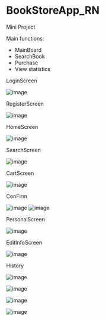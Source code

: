 # BookStoreApp_RN
 Mini Project
 
 Main functions: 
 -  MainBoard
 -  SearchBook
 -  Purchase
 -  View statistics

LoginScreen

![image](https://github.com/KienChiNg/BookStoreApp_RN/assets/106145545/ada7d877-8137-486c-82c8-5e0124780492)

RegisterScreen

![image](https://github.com/KienChiNg/BookStoreApp_RN/assets/106145545/3817f0d5-4d19-4d69-83eb-858182291944)

HomeScreen

![image](https://github.com/KienChiNg/BookStoreApp_RN/assets/106145545/47b4eff5-5070-4323-91ac-465bbd862846)

SearchScreen

![image](https://github.com/KienChiNg/BookStoreApp_RN/assets/106145545/770b8bfd-2aae-4c86-a742-eabf9cb7eea2)

CartScreen

![image](https://github.com/KienChiNg/BookStoreApp_RN/assets/106145545/f2c7345f-e6ca-4283-934e-7251d2234e4a)

ConFirm

![image](https://github.com/KienChiNg/BookStoreApp_RN/assets/106145545/ab37ad65-a043-44a4-82e3-126913bc2688) 
![image](https://github.com/KienChiNg/BookStoreApp_RN/assets/106145545/667600e2-1139-4486-9b38-7014a5174b28)

PersonalScreen

![image](https://github.com/KienChiNg/BookStoreApp_RN/assets/106145545/79654975-0ec3-4ac9-99a9-c43e019ef2ba)

EditInfoScreen

![image](https://github.com/KienChiNg/BookStoreApp_RN/assets/106145545/44955651-d48e-4dab-a77b-e3b61a2895dd)

History

![image](https://github.com/KienChiNg/BookStoreApp_RN/assets/106145545/4d8e1eec-8f95-433b-8747-454f93b5397c)

![image](https://github.com/KienChiNg/BookStoreApp_RN/assets/106145545/d04f1f5d-ca1e-41bb-aaf9-4a4db9546107)

![image](https://github.com/KienChiNg/BookStoreApp_RN/assets/106145545/79d7a664-38fa-4c4c-84d0-be316ea42d0b)

![image](https://github.com/KienChiNg/BookStoreApp_RN/assets/106145545/ed45ec3f-1619-4dd7-8f7b-6068cf6eca61)







